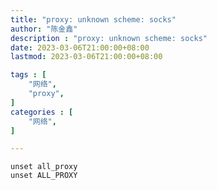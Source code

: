```yaml
---
title: "proxy: unknown scheme: socks"
author: "陈金鑫"
description : "proxy: unknown scheme: socks"
date: 2023-03-06T21:00:00+08:00
lastmod: 2023-03-06T21:00:00+08:00

tags : [            
    "网络",
    "proxy",
]
categories : [
    "网络",
]

---
```

```
unset all_proxy
unset ALL_PROXY
```